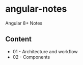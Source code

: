 # angular-notes
Angular 8+ Notes  

## Content  
* 01 - Architecture and workflow  
* 02 - Components  

